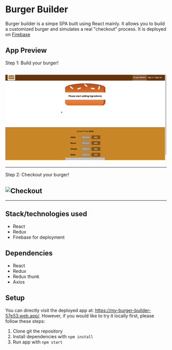 # Burger Builder

Burger builder is a simpe SPA built using React mainly. It allows you to build a customized burger and simulates a real "checkout" process. It is deployed on [Firebase](https://my-burger-builder-57e53.web.app/)

## App Preview

Step 1: Build your burger!

## ![Burger builder](./docs/burger-builder.gif)

---

Step 2: Checkout your burger!

## ![Checkout](./docs/checkout.gif)

---

## Stack/technologies used

- React
- Redux
- Firebase for deployment

## Dependencies

- React
- Redux
- Redux thunk
- Axios

## Setup

You can directly visit the deployed app at: https://my-burger-builder-57e53.web.app/. However, if you would like to try it locally first, please follow these steps:

1. Clone git the repository
2. Install dependencies with `npm install`
3. Run app with `npm start`
